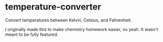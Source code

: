 # temperature-converter
Convert temperatures between Kelvin, Celsius, and Fahrenheit.

I originally made this to make chemistry homework easier, so yeah. It wasn't meant to be fully featured.

